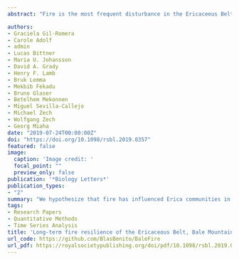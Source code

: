 ```yaml
---
abstract: "Fire is the most frequent disturbance in the Ericaceous Belt (ca 3000–4300 m.a.s.l.), one of the most important plant communities of tropical African mountains. Through resprouting after fire, Erica establishes a positive fire feedback under certain burning regimes. However, present-day human activity in the Bale Mountains of Ethiopia includes fire and grazing systems that may have a negative impact on the resilience of the ericaceous ecosystem. Current knowledge of Erica–fire relationships is based on studies of modern vegetation, lacking a longer time perspective that can shed light on baseline conditions for the fire feedback. We hypothesize that fire has influenced Erica communities in the Bale Mountains at millennial time-scales. To test this, we (1) identify the fire history of the Bale Mountains through a pollen and charcoal record from Garba Guracha, a lake at 3950 m.a.s.l., and (2) describe the long-term bidirectional feedback between wildfire and Erica, which may control the ecosystem's resilience. Our results support fire occurrence in the area since ca 14 000 years ago, with particularly intense burning during the early Holocene, 10.8–6.0 cal ka BP. We show that a positive feedback between Erica abundance and fire occurrence was in operation throughout the Lateglacial and Holocene, and interpret the Ericaceous Belt of the Ethiopian mountains as a long-term fire resilient ecosystem. We propose that controlled burning should be an integral part of landscape management in the Bale Mountains National Park."

authors:
- Graciela Gil-Romera
- Carole Adolf
- admin
- Lucas Bittner
- Maria U. Johansson
- David A. Grady
- Henry F. Lamb
- Bruk Lemma
- Mekbib Fekadu
- Bruno Glaser
- Betelhem Mekonnen
- Miguel Sevilla-Callejo
- Michael Zech
- Wolfgang Zech
- Georg Miaha
date: "2019-07-24T00:00:00Z"
doi: "https://doi.org/10.1098/rsbl.2019.0357"
featured: false
image:
  caption: 'Image credit: '
  focal_point: ""
  preview_only: false
publication: '*Biology Letters*'
publication_types:
- "2"
summary: "We hypothesize that fire has influenced Erica communities in the Bale Mountains at millennial time-scales. To test this, we (1) identify the fire history of the Bale Mountains through a pollen and charcoal record from Garba Guracha, a lake at 3950 m.a.s.l., and (2) describe the long-term bidirectional feedback between wildfire and Erica, which may control the ecosystem's resilience."
tags:
- Research Papers
- Quantitative Methods
- Time Series Analysis
title: 'Long-term fire resilience of the Ericaceous Belt, Bale Mountains, Ethiopia'
url_code: https://github.com/BlasBenito/BaleFire
url_pdf: https://royalsocietypublishing.org/doi/pdf/10.1098/rsbl.2019.0357
---
```


